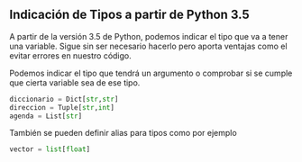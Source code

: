 ## Indicación de Tipos a partir de Python 3.5

A partir de la versión 3.5 de Python, podemos indicar el tipo que va a tener una variable. Sigue sin ser necesario hacerlo pero aporta ventajas como el evitar errores en nuestro código.

Podemos indicar el tipo que tendrá un argumento o comprobar si se cumple que cierta variable sea de ese tipo.

```python
diccionario = Dict[str,str]
direccion = Tuple[str,int]
agenda = List[str]
```

También se pueden definir alias para tipos como por ejemplo

```python
vector = list[float]

```
